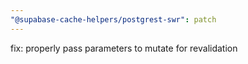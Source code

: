 ```yaml
---
"@supabase-cache-helpers/postgrest-swr": patch
---
```


fix: properly pass parameters to mutate for revalidation
